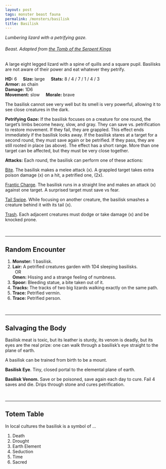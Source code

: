 ```yaml
---
layout: post
tags: monster beast fauna
permalink: /monsters/basilisk
title: Basilisk
---
```


*Lumbering lizard with a petrifying gaze.*

###### Beast. Adapted from [the Tomb of the Serpent Kings](https://coinsandscrolls.blogspot.com/2017/06/osr-tomb-of-serpent-kings-megapost.html)

A large eight legged lizard with a spine of quills and a square pupil. Basilisks are not aware of their power and eat whatever they petrify.

**HD:** 6  &nbsp; &nbsp;  **Size:** large &nbsp; &nbsp; **Stats:** 8 / 4 / 7 / 1 / 4 / 3  <br>
**Armor:** as chain <br>
**Damage:** 1D6 <br>
**Movement:** slow &nbsp; &nbsp; **Morale:** brave <br>

The basilisk cannot see very well but its smell is very powerful, allowing it to see close creatures in the dark.

**Petrifying Gaze:** If the basilisk focuses on a creature for one round, the target’s limbs become heavy, slow, and gray. They can save vs. petrification to restore movement. If they fail, they are grappled. This effect ends immediately if the basilisk looks away. If the basilisk stares at a target for a second round, they must save again or be petrified. If they pass, they are still rooted in place (as above). The effect has a short range. More than one target can be affected, but they must be very close together.

**Attacks:** Each round, the basilisk can perform one of these actions:

<ins>Bite</ins>. The basilisk makes a melee attack (x). A grappled target takes extra poison damage (x) on a hit, a petrified one, (2x).

<ins>Frantic Charge</ins>. The basilisk runs in a straight line and makes an attack (x) against one target. A surprised target must save vs fear. 

<ins>Tail Swipe</ins>. While focusing on another creature, the basilisk smashes a creature behind it with its tail (x).

<ins>Trash</ins>. Each adjacent creatures must dodge or take damage (x) and be knocked prone.

<br>

---

## Random Encounter

1. **Monster:** 1 basilisk.
1. **Lair:** A petrified creatures garden with 1D4 sleeping basilisks. <br>	&nbsp; OR <br>	**Omen:** Hissing and a strange feeling of numbness.
1. **Spoor:** Bleeding statue, a bite taken out of it.
1. **Tracks:** The tracks of two big lizards walking exactly on the same path.
1. **Trace:** Petrified vermin. 
1. **Trace:** Petrified person.

<br>

---

## Salvaging the Body

Basilisk meat is toxic, but its leather is sturdy, its venom is deadly, but its eyes are the real prize: one can walk through a basilisk’s eye straight to the plane of earth.

A basilisk can be trained from birth to be a mount.

<span class="alchemy">**Basilisk Eye**. Tiny, closed portal to the elemental plane of earth.</span>

<span class="alchemy">**Basilisk Venom.** Save or be poisoned, save again each day to cure. Fail 4 saves and die. Drips through stone and cures petrification.</span>

<br>

---

## Totem Table

In local cultures the basilisk is a symbol of ...

1. Death
1. Drought
1. Earth Element
1. Seduction
1. Time
1. Sacred 

